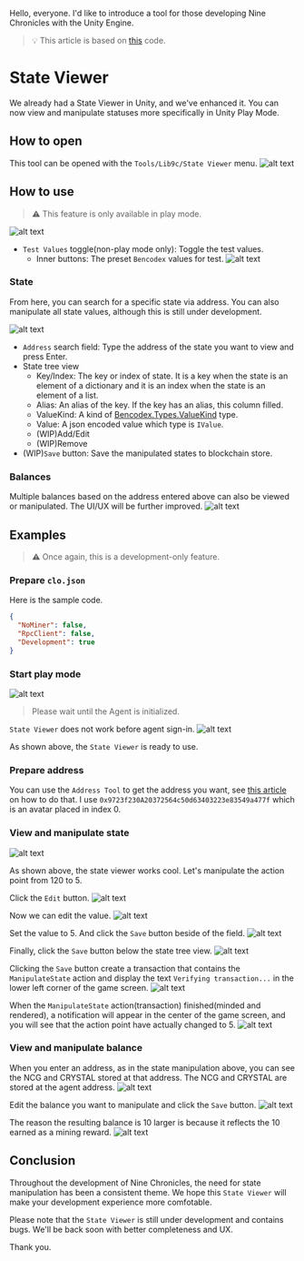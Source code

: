 Hello, everyone. I'd like to introduce a tool for those developing Nine Chronicles with the Unity Engine.

> :bulb: This article is based on [this](https://github.com/planetarium/NineChronicles/blob/7375aa4298089afa1949b86fb1630815d5828bd1/nekoyume/Assets/Plugins/StateViewer/Editor/StateViewer.cs) code.

# State Viewer

We already had a State Viewer in Unity, and we've enhanced it. You can now view and manipulate statuses more specifically in Unity Play Mode.

## How to open

This tool can be opened with the `Tools/Lib9c/State Viewer` menu.
![alt text](/images/en/forum-trunk/unity-state-viewer/image.png)

## How to use

> :warning: This feature is only available in play mode.

![alt text](/images/en/forum-trunk/unity-state-viewer/image-1.png)

- `Test Values` toggle(non-play mode only): Toggle the test values.
  - Inner buttons: The preset `Bencodex` values for test.
    ![alt text](/images/en/forum-trunk/unity-state-viewer/image-2.png)

### State

From here, you can search for a specific state via address. You can also manipulate all state values, although this is still under development.

![alt text](/images/en/forum-trunk/unity-state-viewer/image-3.png)

- `Address` search field: Type the address of the state you want to view and press Enter.
- State tree view
  - Key/Index: The key or index of state. It is a key when the state is an element of a dictionary and it is an index when the state is an element of a list.
  - Alias: An alias of the key. If the key has an alias, this column filled.
  - ValueKind: A kind of [Bencodex.Types.ValueKind](https://github.com/planetarium/bencodex.net/blob/main/Bencodex/Types/ValueKind.cs) type.
  - Value: A json encoded value which type is `IValue`.
  - (WIP)Add/Edit
  - (WIP)Remove
- (WIP)`Save` button:  Save the manipulated states to blockchain store.

### Balances

Multiple balances based on the address entered above can also be viewed or manipulated. The UI/UX will be further improved.
![alt text](/images/en/forum-trunk/unity-state-viewer/image-4.png)

## Examples

> :warning: Once again, this is a development-only feature.

### Prepare `clo.json`

Here is the sample code.
```json
{
  "NoMiner": false,
  "RpcClient": false,
  "Development": true
}
```

### Start play mode

![alt text](/images/en/forum-trunk/unity-state-viewer/image-5.png)

> Please wait until the Agent is initialized.

`State Viewer` does not work before agent sign-in.
![alt text](/images/en/forum-trunk/unity-state-viewer/image-6.png)

As shown above, the `State Viewer` is ready to use.

### Prepare address

You can use the `Address Tool` to get the address you want, see [this article](./unity-address-tool) on how to do that.
I use `0x9723f230A20372564c50d63403223e83549a477f` which is an avatar placed in index 0.

### View and manipulate state

![alt text](/images/en/forum-trunk/unity-state-viewer/image-7.png)

As shown above, the state viewer works cool.
Let's manipulate the action point from 120 to 5.

Click the `Edit` button.
![alt text](/images/en/forum-trunk/unity-state-viewer/image-8.png)

Now we can edit the value.
![alt text](/images/en/forum-trunk/unity-state-viewer/image-9.png)

Set the value to 5. And click the `Save` button beside of the field.
![alt text](/images/en/forum-trunk/unity-state-viewer/image-10.png)

Finally, click the `Save` button below the state tree view.
![alt text](/images/en/forum-trunk/unity-state-viewer/image-11.png)

Clicking the `Save` button create a transaction that contains the `ManipulateState` action and display the text `Verifying transaction...` in the lower left corner of the game screen.
![alt text](/images/en/forum-trunk/unity-state-viewer/image-12.png)

When the `ManipulateState` action(transaction) finished(minded and rendered), a notification will appear in the center of the game screen, and you will see that the action point have actually changed to 5.
![alt text](/images/en/forum-trunk/unity-state-viewer/image-13.png)

### View and manipulate balance

When you enter an address, as in the state manipulation above, you can see the NCG and CRYSTAL stored at that address. The NCG and CRYSTAL are stored at the agent address.
![alt text](/images/en/forum-trunk/unity-state-viewer/image-14.png)

Edit the balance you want to manipulate and click the `Save` button.
![alt text](/images/en/forum-trunk/unity-state-viewer/image-15.png)

The reason the resulting balance is 10 larger is because it reflects the 10 earned as a mining reward.
![alt text](/images/en/forum-trunk/unity-state-viewer/image-16.png)

## Conclusion

Throughout the development of Nine Chronicles, the need for state manipulation has been a consistent theme.
We hope this `State Viewer` will make your development experience more comfotable.

Please note that the `State Viewer` is still under development and contains bugs. We'll be back soon with better completeness and UX.

Thank you.

